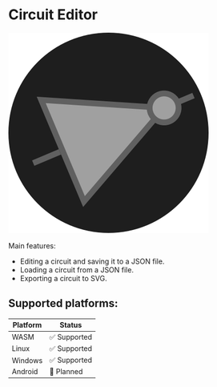 # Circuit Editor

![](assets/common/icon.svg)

Main features:
* Editing a circuit and saving it to a JSON file.
* Loading a circuit from a JSON file.
* Exporting a circuit to SVG.

## Supported platforms:
|Platform|Status|
|-|-|
|WASM|✅ Supported|
|Linux|✅ Supported|
|Windows|✅ Supported|
|Android|🔄 Planned|

